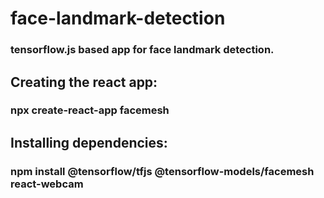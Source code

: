 # face-landmark-detection
### tensorflow.js based app for face landmark detection.

## Creating the react app:
### npx create-react-app facemesh

## Installing dependencies:
### npm install @tensorflow/tfjs @tensorflow-models/facemesh react-webcam
